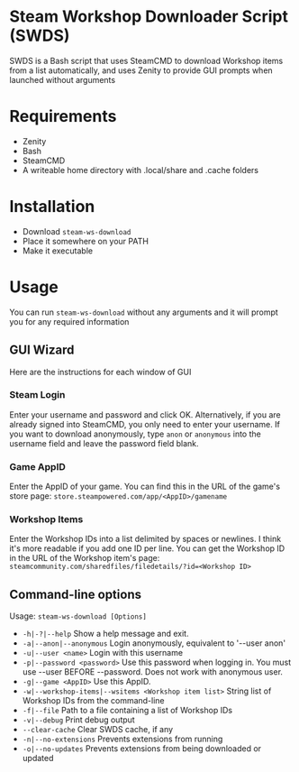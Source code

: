 # Steam Workshop Downloader Script (SWDS)
SWDS is a Bash script that uses SteamCMD to download Workshop items from a list automatically, and uses Zenity to provide GUI prompts when launched without arguments

# Requirements
* Zenity
* Bash
* SteamCMD
* A writeable home directory with .local/share and .cache folders

# Installation
* Download `steam-ws-download`
* Place it somewhere on your PATH
* Make it executable

# Usage
You can run `steam-ws-download` without any arguments and it will prompt you for any required information
## GUI Wizard
Here are the instructions for each window of GUI
### Steam Login
Enter your username and password and click OK. Alternatively, if you are already signed into SteamCMD, you only need to enter your username. If you want to download anonymously, type `anon` or `anonymous` into the username field and leave the password field blank.
### Game AppID
Enter the AppID of your game. You can find this in the URL of the game's store page: `store.steampowered.com/app/<AppID>/gamename`
### Workshop Items
Enter the Workshop IDs into a list delimited by spaces or newlines. I think it's more readable if you add one ID per line. You can get the Workshop ID in the URL of the Workshop item's page: `steamcommunity.com/sharedfiles/filedetails/?id=<Workshop ID>`

## Command-line options
Usage: `steam-ws-download [Options]`
* `-h|-?|--help` Show a help message and exit.
* `-a|--anon|--anonymous` Login anonymously, equivalent to '--user anon'
* `-u|--user <name>` Login with this username
* `-p|--password <password>` Use this password when logging in. You must use --user BEFORE --password. Does not work with anonymous user.
* `-g|--game <AppID>` Use this AppID.
* `-w|--workshop-items|--wsitems <Workshop item list>` String list of Workshop IDs from the command-line
* `-f|--file` Path to a file containing a list of Workshop IDs
* `-v|--debug` Print debug output
* `--clear-cache` Clear SWDS cache, if any
* `-n|--no-extensions` Prevents extensions from running
* `-o|--no-updates` Prevents extensions from being downloaded or updated


